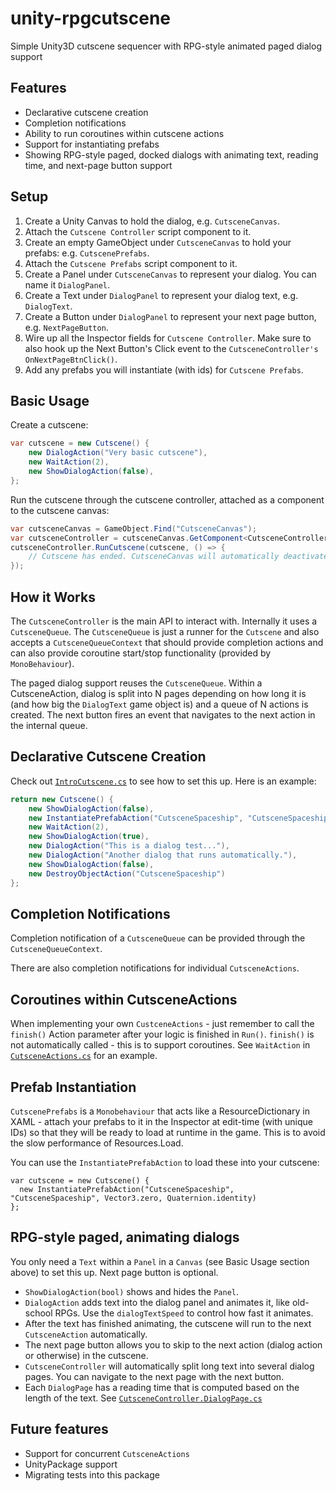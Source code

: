 # unity-rpgcutscene
Simple Unity3D cutscene sequencer with RPG-style animated paged dialog support

Features
----------
* Declarative cutscene creation
* Completion notifications
* Ability to run coroutines within cutscene actions
* Support for instantiating prefabs
* Showing RPG-style paged, docked dialogs with animating text, reading time, and next-page button support


Setup
-----------
1. Create a Unity Canvas to hold the dialog, e.g. `CutsceneCanvas`.
1. Attach the `Cutscene Controller` script component to it.
1. Create an empty GameObject under `CutsceneCanvas` to hold your prefabs: e.g. `CutscenePrefabs`.
1. Attach the `Cutscene Prefabs` script component to it.
1. Create a Panel under `CutsceneCanvas` to represent your dialog. You can name it `DialogPanel`.
1. Create a Text under `DialogPanel` to represent your dialog text, e.g. `DialogText`.
1. Create a Button under `DialogPanel` to represent your next page button, e.g. `NextPageButton`.
1. Wire up all the Inspector fields for `Cutscene Controller`. Make sure to also hook up the Next Button's Click event to the `CutsceneController's` `OnNextPageBtnClick()`.
1. Add any prefabs you will instantiate (with ids) for `Cutscene Prefabs`.


Basic Usage
-----------
Create a cutscene:
```c#
var cutscene = new Cutscene() {
    new DialogAction("Very basic cutscene"),
    new WaitAction(2),
    new ShowDialogAction(false),
};
```

Run the cutscene through the cutscene controller, attached as a component to the cutscene canvas:
```c#
var cutsceneCanvas = GameObject.Find("CutsceneCanvas");
var cutsceneController = cutsceneCanvas.GetComponent<CutsceneController>();
cutsceneController.RunCutscene(cutscene, () => {
    // Cutscene has ended. CutsceneCanvas will automatically deactivate. Open another panel, etc.
});
```


How it Works
------------
The `CutsceneController` is the main API to interact with. Internally it uses a `CutsceneQueue`. The `CutsceneQueue` is just a runner for the `Cutscene` and also accepts a `CutsceneQueueContext` that should provide completion actions and can also provide coroutine start/stop functionality (provided by `MonoBehaviour`).

The paged dialog support reuses the `CutsceneQueue`. Within a CutsceneAction, dialog is split into N pages depending on how long it is (and how big the `DialogText` game object is) and a queue of N actions is created. The next button fires an event that navigates to the next action in the internal queue.


Declarative Cutscene Creation
-----------------------------
Check out [`IntroCutscene.cs`](https://github.com/adiun/unity-rpgcutscene/blob/master/IntroCutscene.cs) to see how to set this up. Here is an example:

```c#
return new Cutscene() {
    new ShowDialogAction(false),
    new InstantiatePrefabAction("CutsceneSpaceship", "CutsceneSpaceship", Vector3.zero, Quaternion.identity),
    new WaitAction(2),
    new ShowDialogAction(true),
    new DialogAction("This is a dialog test..."),
    new DialogAction("Another dialog that runs automatically."),
    new ShowDialogAction(false),
    new DestroyObjectAction("CutsceneSpaceship")
};
```


Completion Notifications
------------------------
Completion notification of a `CutsceneQueue` can be provided through the `CutsceneQueueContext`. 

There are also completion notifications for individual `CutsceneActions`. 


Coroutines within CutsceneActions
---------------------------------
When implementing your own `CustceneActions` - just remember to call the `finish()` Action parameter after your logic is finished in `Run()`. `finish()` is not automatically called - this is to support coroutines. See `WaitAction` in [`CutsceneActions.cs`](https://github.com/adiun/unity-rpgcutscene/blob/master/CutsceneActions.cs) for an example.


Prefab Instantiation
--------------------
`CutscenePrefabs` is a `Monobehaviour` that acts like a ResourceDictionary in XAML - attach your prefabs to it in the Inspector at edit-time (with unique IDs) so that they will be ready to load at runtime in the game. This is to avoid the slow performance of Resources.Load. 

You can use the `InstantiatePrefabAction` to load these into your cutscene:
```
var cutscene = new Cutscene() {
  new InstantiatePrefabAction("CutsceneSpaceship", "CutsceneSpaceship", Vector3.zero, Quaternion.identity)
};
```


RPG-style paged, animating dialogs
----------------------------------
You only need a `Text` within a `Panel` in a `Canvas` (see Basic Usage section above) to set this up. Next page button is optional.

* `ShowDialogAction(bool)` shows and hides the `Panel`. 
* `DialogAction` adds text into the dialog panel and animates it, like old-school RPGs. Use the `dialogTextSpeed` to control how fast it animates. 
* After the text has finished animating, the cutscene will run to the next `CutsceneAction` automatically.
* The next page button allows you to skip to the next action (dialog action or otherwise) in the cutscene. 
* `CutsceneController` will automatically split long text into several dialog pages. You can navigate to the next page with the next button.
* Each `DialogPage` has a reading time that is computed based on the length of the text. See [`CutsceneController.DialogPage.cs`](https://github.com/adiun/unity-rpgcutscene/blob/master/CutsceneController.DialogPage.cs)


Future features
---------------
* Support for concurrent `CutsceneActions`
* UnityPackage support
* Migrating tests into this package


